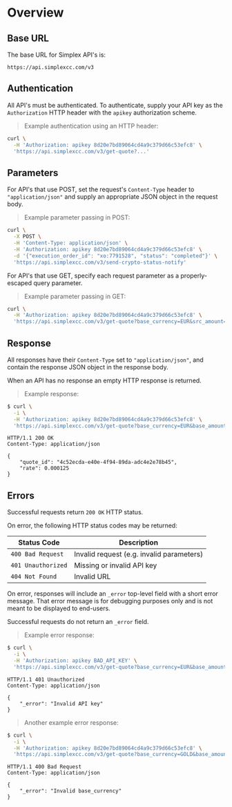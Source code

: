 # Overview #

## Base URL ##

The base URL for Simplex API's is:

`https://api.simplexcc.com/v3`

## Authentication ##

All API's must be authenticated. To authenticate, supply your API key as the `Authorization` HTTP header with the `apikey` authorization scheme.


> Example authentication using an HTTP header:

```bash
curl \
  -H 'Authorization: apikey 8d20e7bd89064cd4a9c379d66c53efc8' \
  'https://api.simplexcc.com/v3/get-quote?...'
```

## Parameters ##

For API's that use POST, set the request's `Content-Type` header to `"application/json"` and supply an appropriate JSON object in the request body.

> Example parameter passing in POST:

```bash
curl \
  -X POST \
  -H 'Content-Type: application/json' \
  -H 'Authorization: apikey 8d20e7bd89064cd4a9c379d66c53efc8' \
  -d '{"execution_order_id": "xo:7791528", "status": "completed"}' \
  'https://api.simplexcc.com/v3/send-crypto-status-notify'
```

For API's that use GET, specify each request parameter as a properly-escaped query parameter.

> Example parameter passing in GET:

```bash
curl \
  -H 'Authorization: apikey 8d20e7bd89064cd4a9c379d66c53efc8' \
  'https://api.simplexcc.com/v3/get-quote?base_currency=EUR&src_amount=100000000&quote_currency=BTC'
```

## Response ##

All responses have their `Content-Type` set to `"application/json"`, and contain the response JSON object in the response body.

When an API has no response an empty HTTP response is returned.

> Example response:

```bash
$ curl \
  -i \
  -H 'Authorization: apikey 8d20e7bd89064cd4a9c379d66c53efc8' \
  'https://api.simplexcc.com/v3/get-quote?base_currency=EUR&base_amount=100000000&quote_currency=BTC'
```
```
HTTP/1.1 200 OK
Content-Type: application/json

{
    "quote_id": "4c52ecda-e40e-4f94-89da-adc4e2e78b45",
    "rate": 0.000125
}
```

## Errors ##

Successful requests return `200 OK` HTTP status.

On error, the following HTTP status codes may be returned:

Status Code        | Description
------------------ | -----------
`400 Bad Request`  | Invalid request (e.g. invalid parameters)
`401 Unauthorized` | Missing or invalid API key
`404 Not Found`    | Invalid URL

On error, responses will include an `_error` top-level field with a short error message. That error message is for debugging purposes only and is not meant to be displayed to end-users.

Successful requests do not return an `_error` field.

> Example error response:

```bash
$ curl \
  -i \
  -H 'Authorization: apikey BAD_API_KEY' \
  'https://api.simplexcc.com/v3/get-quote?base_currency=EUR&base_amount=100000000&quote_currency=BTC'
```
```
HTTP/1.1 401 Unauthorized
Content-Type: application/json

{
    "_error": "Invalid API key"
}
```

> Another example error response:

```bash
$ curl \
  -i \
  -H 'Authorization: apikey 8d20e7bd89064cd4a9c379d66c53efc8' \
  'https://api.simplexcc.com/v3/get-quote?base_currency=GOLD&base_amount=100000000&quote_currency=BTC'
```
```
HTTP/1.1 400 Bad Request
Content-Type: application/json

{
    "_error": "Invalid base_currency"
}
```

[modeline]: # ( vim: set ts=2 sw=2 expandtab wrap linebreak: )
